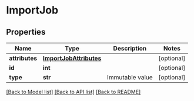 # ImportJob

## Properties
Name | Type | Description | Notes
------------ | ------------- | ------------- | -------------
**attributes** | [**ImportJobAttributes**](ImportJobAttributes.md) |  | [optional] 
**id** | **int** |  | [optional] 
**type** | **str** | Immutable value | [optional] 

[[Back to Model list]](../README.md#documentation-for-models) [[Back to API list]](../README.md#documentation-for-api-endpoints) [[Back to README]](../README.md)


